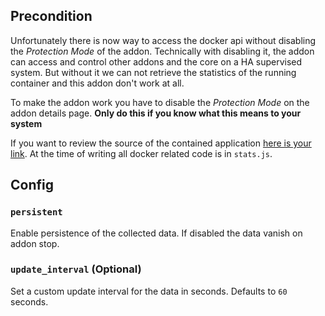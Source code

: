 ## Precondition

Unfortunately there is now way to access the docker api without disabling the *Protection Mode* of the addon.
Technically with disabling it, the addon can access and control other addons and the core on a HA supervised system.
But without it we can not retrieve the statistics of the running container and this addon don't work at all.

To make the addon work you have to disable the *Protection Mode* on the addon details page.
**Only do this if you know what this means to your system**

If you want to review the source of the contained application [here is your link](https://hub.fastgit.org/virtualzone/docker-container-stats).
At the time of writing all docker related code is in `stats.js`.

## Config

### `persistent`

Enable persistence of the collected data. If disabled the data vanish on addon stop.

### `update_interval` (Optional)

Set a custom update interval for the data in seconds. Defaults to `60` seconds.
